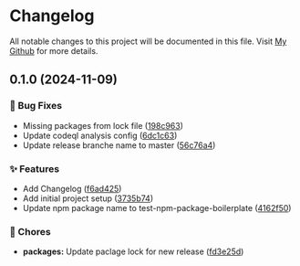# Changelog

All notable changes to this project will be documented in this file. Visit [My Github](https://github.com/alisamar) for more details.
## 0.1.0 (2024-11-09)


### 🐛 Bug Fixes

* Missing packages from lock file ([198c963](https://github.com/alisamar/npm-package-boilerplate/commit/198c96383d08e21cdf309fc452122e287c6d6275))
* Update codeql analysis config ([6dc1c63](https://github.com/alisamar/npm-package-boilerplate/commit/6dc1c6378722e434da73517fc4fa1e8c2f05a2ce))
* Update release branche name to master ([56c76a4](https://github.com/alisamar/npm-package-boilerplate/commit/56c76a4ced576ee19721aaaa7fe41695b451b2a9))


### ✨ Features

* Add Changelog ([f6ad425](https://github.com/alisamar/npm-package-boilerplate/commit/f6ad42582cc3857c98a49f8b1bef58867dd1b66f))
* Add initial project setup ([3735b74](https://github.com/alisamar/npm-package-boilerplate/commit/3735b7442cae69f90c46f80390cd5e0274921f67))
* Update npm package name to test-npm-package-boilerplate ([4162f50](https://github.com/alisamar/npm-package-boilerplate/commit/4162f506848c7b19e36e860894ffc69e27f1a6bf))


### 🚚 Chores

* **packages:** Update paclage lock for new release ([fd3e25d](https://github.com/alisamar/npm-package-boilerplate/commit/fd3e25d1bdfdda902dded1e67f6ab89c0e9ba303))

